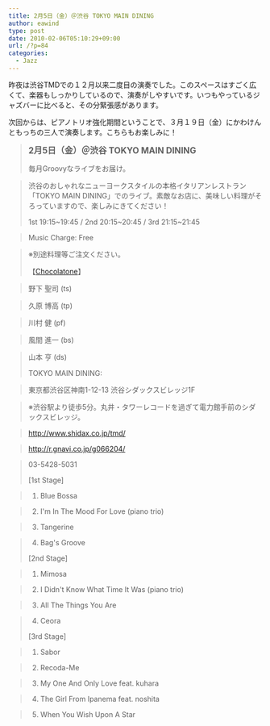 ```yaml
---
title: 2月5日（金）＠渋谷 TOKYO MAIN DINING
author: eawind
type: post
date: 2010-02-06T05:10:29+09:00
url: /?p=84
categories:
  - Jazz
---
```

昨夜は渋谷TMDでの１２月以来二度目の演奏でした。このスペースはすごく広くて、楽器もしっかりしているので、演奏がしやすいです。いつもやっているジャズバーに比べると、その分緊張感があります。

次回からは、ピアノトリオ強化期間ということで、３月１９日（金）にかわけんともっちの三人で演奏します。こちらもお楽しみに！

> **<big>2月5日（金）＠渋谷 TOKYO MAIN DINING</big>**
>
> 毎月Groovyなライブをお届け。

> 渋谷のおしゃれなニューヨークスタイルの本格イタリアンレストラン「TOKYO MAIN DINING」でのライブ。素敵なお店に、美味しい料理がそろっていますので、楽しみにきてください！
>
> 1st 19:15~19:45 / 2nd 20:15~20:45 / 3rd 21:15~21:45

> Music Charge: Free

> ※別途料理等ご注文ください。
>
> 【[Chocolatone][1]】

> 野下 聖司 (ts)

> 久原 博高 (tp)

> 川村 健 (pf)

> 風間 進一 (bs)

> 山本 亨 (ds)
>
> TOKYO MAIN DINING:

> 東京都渋谷区神南1-12-13 渋谷シダックスビレッジ1F

> ※渋谷駅より徒歩5分。丸井・タワーレコードを過ぎて電力館手前のシダックスビレッジ。

> http://www.shidax.co.jp/tmd/

> <a href="http://r.gnavi.co.jp/g066204/" target="_blank" rel="noopener noreferrer">http://r.gnavi.co.jp/g066204/</a>

> 03-5428-5031
>
> [1st Stage]

> 1. Blue Bossa

> 2. I'm In The Mood For Love (piano trio)

> 3. Tangerine

> 4. Bag's Groove
>
> [2nd Stage]

> 1. Mimosa

> 2. I Didn't Know What Time It Was (piano trio)

> 3. All The Things You Are

> 4. Ceora
>
> [3rd Stage]

> 1. Sabor

> 2. Recoda-Me

> 3. My One And Only Love feat. kuhara

> 4. The Girl From Ipanema feat. noshita

> 5. When You Wish Upon A Star

 [1]: http://www.eawind.net/?page_id=930
